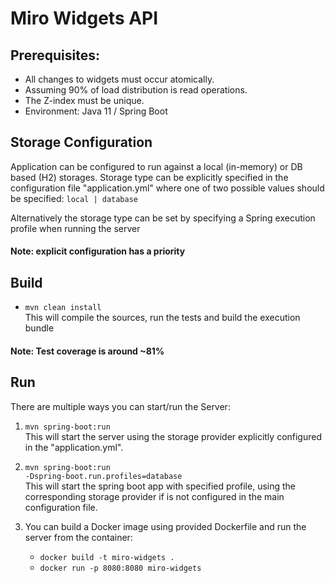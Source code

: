 # Miro Widgets API

## Prerequisites:
* All changes to widgets must occur atomically.
* Assuming 90% of load distribution is read operations.
* The Z-index must be unique.
* Environment: Java 11 / Spring Boot

## Storage Configuration
Application can be configured to run against a local (in-memory) or DB based (H2) storages. 
Storage type can be explicitly specified in the configuration file "application.yml" where 
one of two possible values should be specified: <code>local | database</code>

Alternatively the storage type can be set by specifying a Spring execution profile when 
running the server

#### Note: explicit configuration has a priority

## Build
* <code>mvn clean install</code> \
    This will compile the sources, run the tests and build the execution bundle

#### Note: Test coverage is around ~81%

## Run
There are multiple ways you can start/run the Server:
1. <code>mvn spring-boot:run</code> \
    This will start the server using the storage provider explicitly configured in the "application.yml".
     
2. <code>mvn spring-boot:run -Dspring-boot.run.profiles=database</code> \
    This will start the spring boot app with specified profile, using the corresponding storage provider 
    if is not configured in the main configuration file.
     
3. You can build a Docker image using provided Dockerfile and run the server from the container:
    * <code>docker build -t miro-widgets .</code>
    * <code>docker run -p 8080:8080 miro-widgets</code> 

